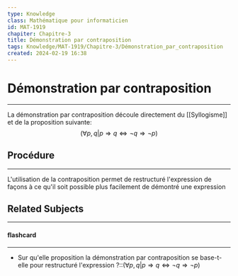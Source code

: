 ```yaml
---
type: Knowledge
class: Mathématique pour informaticien
id: MAT-1919
chapiter: Chapitre-3
title: Démonstration par contraposition 
tags: Knowledge/MAT-1919/Chapitre-3/Démonstration_par_contraposition 
created: 2024-02-19 16:38
---
```

# Démonstration par contraposition 
----
La démonstration par contraposition découle directement du [[Syllogisme]] et de la proposition suivante:
$$(\forall p, q | p \Rightarrow q \Leftrightarrow \lnot q \Rightarrow \lnot p)$$

## Procédure
----
L'utilisation de la contraposition permet de restructuré l'expression de façons à ce qu'il soit possible plus facilement de démontré une expression

## Related Subjects
----
#### flashcard 
----
- Sur qu'elle proposition la démonstration par contraposition se base-t-elle pour restructuré l'expression ?::$(\forall p, q | p \Rightarrow q \Leftrightarrow \lnot q \Rightarrow \lnot p)$
<!--SR:!2024-03-03,1,230-->